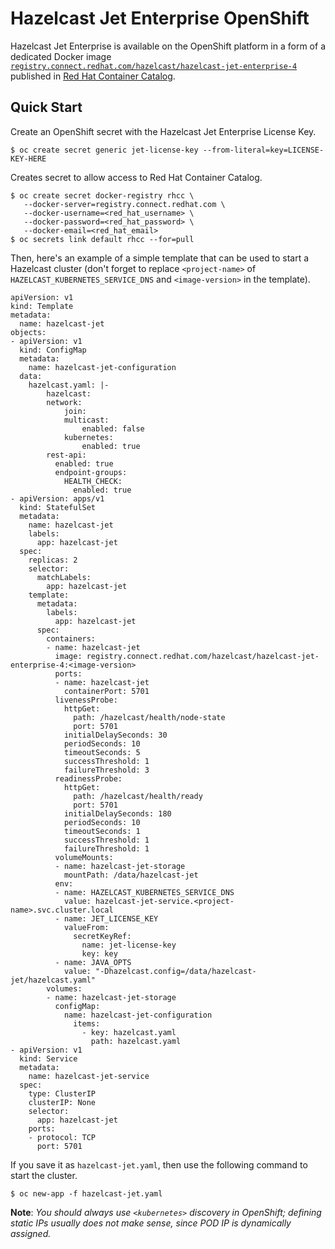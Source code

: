 # Hazelcast Jet Enterprise OpenShift

Hazelcast Jet Enterprise is available on the OpenShift platform in a
form of a dedicated Docker image
[`registry.connect.redhat.com/hazelcast/hazelcast-jet-enterprise-4`](https://access.redhat.com/containers/?tab=overview#/registry.connect.redhat.com/hazelcast/hazelcast-jet-enterprise-4)
published in [Red Hat Container
Catalog](https://access.redhat.com/containers/).

## Quick Start

Create an OpenShift secret with the Hazelcast Jet Enterprise License
Key.

    $ oc create secret generic jet-license-key --from-literal=key=LICENSE-KEY-HERE

Creates secret to allow access to Red Hat Container Catalog.

    $ oc create secret docker-registry rhcc \
       --docker-server=registry.connect.redhat.com \
       --docker-username=<red_hat_username> \
       --docker-password=<red_hat_password> \
       --docker-email=<red_hat_email>
    $ oc secrets link default rhcc --for=pull

Then, here's an example of a simple template that can be used to start a
Hazelcast cluster (don't forget to replace `<project-name>` of
`HAZELCAST_KUBERNETES_SERVICE_DNS` and `<image-version>` in the
template).

```
apiVersion: v1
kind: Template
metadata:
  name: hazelcast-jet
objects:
- apiVersion: v1
  kind: ConfigMap
  metadata:
    name: hazelcast-jet-configuration
  data:
    hazelcast.yaml: |-
        hazelcast:
        network:
            join:
            multicast:
                enabled: false
            kubernetes:
                enabled: true
        rest-api:
          enabled: true
          endpoint-groups:
            HEALTH_CHECK:
              enabled: true
- apiVersion: apps/v1
  kind: StatefulSet
  metadata:
    name: hazelcast-jet
    labels:
      app: hazelcast-jet
  spec:
    replicas: 2
    selector:
      matchLabels:
        app: hazelcast-jet
    template:
      metadata:
        labels:
          app: hazelcast-jet
      spec:
        containers:
        - name: hazelcast-jet
          image: registry.connect.redhat.com/hazelcast/hazelcast-jet-enterprise-4:<image-version>
          ports:
          - name: hazelcast-jet
            containerPort: 5701
          livenessProbe:
            httpGet:
              path: /hazelcast/health/node-state
              port: 5701
            initialDelaySeconds: 30
            periodSeconds: 10
            timeoutSeconds: 5
            successThreshold: 1
            failureThreshold: 3
          readinessProbe:
            httpGet:
              path: /hazelcast/health/ready
              port: 5701
            initialDelaySeconds: 180
            periodSeconds: 10
            timeoutSeconds: 1
            successThreshold: 1
            failureThreshold: 1
          volumeMounts:
          - name: hazelcast-jet-storage
            mountPath: /data/hazelcast-jet
          env:
          - name: HAZELCAST_KUBERNETES_SERVICE_DNS
            value: hazelcast-jet-service.<project-name>.svc.cluster.local
          - name: JET_LICENSE_KEY
            valueFrom:
              secretKeyRef:
                name: jet-license-key
                key: key
          - name: JAVA_OPTS
            value: "-Dhazelcast.config=/data/hazelcast-jet/hazelcast.yaml"
        volumes:
        - name: hazelcast-jet-storage
          configMap:
            name: hazelcast-jet-configuration
              items:
                - key: hazelcast.yaml
                  path: hazelcast.yaml
- apiVersion: v1
  kind: Service
  metadata:
    name: hazelcast-jet-service
  spec:
    type: ClusterIP
    clusterIP: None
    selector:
      app: hazelcast-jet
    ports:
    - protocol: TCP
      port: 5701
```

If you save it as `hazelcast-jet.yaml`, then use the following command to
start the cluster.

    $ oc new-app -f hazelcast-jet.yaml

**Note**: _You should always use `<kubernetes>` discovery in OpenShift;
defining static IPs usually does not make sense, since POD IP is
dynamically assigned._

